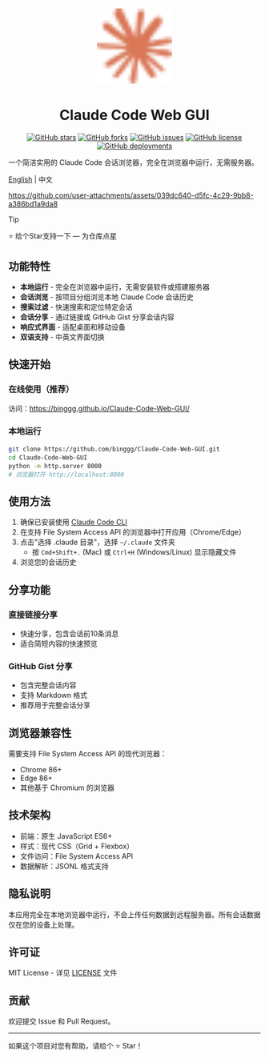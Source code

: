 # <div align="center"><img src="assets/icons/logo.svg" alt="Claude Code Web GUI" height="150"></div>

<div align="center">

# Claude Code Web GUI

[![GitHub stars](https://img.shields.io/github/stars/binggg/Claude-Code-Web-GUI?style=flat-square&logo=github)](https://github.com/binggg/Claude-Code-Web-GUI/stargazers)
[![GitHub forks](https://img.shields.io/github/forks/binggg/Claude-Code-Web-GUI?style=flat-square&logo=github)](https://github.com/binggg/Claude-Code-Web-GUI/network)
[![GitHub issues](https://img.shields.io/github/issues/binggg/Claude-Code-Web-GUI?style=flat-square&logo=github)](https://github.com/binggg/Claude-Code-Web-GUI/issues)
[![GitHub license](https://img.shields.io/github/license/binggg/Claude-Code-Web-GUI?style=flat-square)](https://github.com/binggg/Claude-Code-Web-GUI/blob/main/LICENSE)
[![GitHub deployments](https://img.shields.io/github/deployments/binggg/Claude-Code-Web-GUI/github-pages?style=flat-square&label=deployment)](https://binggg.github.io/Claude-Code-Web-GUI/)

</div>

一个简洁实用的 Claude Code 会话浏览器，完全在浏览器中运行，无需服务器。

[English](README.md) | 中文

https://github.com/user-attachments/assets/039dc640-d5fc-4c29-9bb8-a386bd1a9da8

> [!TIP]
> ⭐ 给个Star支持一下 — 为仓库点星

## 功能特性

- **本地运行** - 完全在浏览器中运行，无需安装软件或搭建服务器
- **会话浏览** - 按项目分组浏览本地 Claude Code 会话历史
- **搜索过滤** - 快速搜索和定位特定会话
- **会话分享** - 通过链接或 GitHub Gist 分享会话内容
- **响应式界面** - 适配桌面和移动设备
- **双语支持** - 中英文界面切换

## 快速开始

### 在线使用（推荐）
访问：https://binggg.github.io/Claude-Code-Web-GUI/

### 本地运行
```bash
git clone https://github.com/binggg/Claude-Code-Web-GUI.git
cd Claude-Code-Web-GUI
python -m http.server 8000
# 浏览器打开 http://localhost:8000
```

## 使用方法

1. 确保已安装使用 [Claude Code CLI](https://docs.anthropic.com/en/docs/claude-code)
2. 在支持 File System Access API 的浏览器中打开应用（Chrome/Edge）
3. 点击"选择 .claude 目录"，选择 `~/.claude` 文件夹
   - 按 `Cmd+Shift+.` (Mac) 或 `Ctrl+H` (Windows/Linux) 显示隐藏文件
4. 浏览您的会话历史

## 分享功能

### 直接链接分享
- 快速分享，包含会话前10条消息
- 适合简短内容的快速预览

### GitHub Gist 分享
- 包含完整会话内容
- 支持 Markdown 格式
- 推荐用于完整会话分享

## 浏览器兼容性

需要支持 File System Access API 的现代浏览器：
- Chrome 86+
- Edge 86+
- 其他基于 Chromium 的浏览器

## 技术架构

- 前端：原生 JavaScript ES6+
- 样式：现代 CSS（Grid + Flexbox）
- 文件访问：File System Access API
- 数据解析：JSONL 格式支持

## 隐私说明

本应用完全在本地浏览器中运行，不会上传任何数据到远程服务器。所有会话数据仅在您的设备上处理。

## 许可证

MIT License - 详见 [LICENSE](LICENSE) 文件

## 贡献

欢迎提交 Issue 和 Pull Request。

---

如果这个项目对您有帮助，请给个 ⭐ Star！
